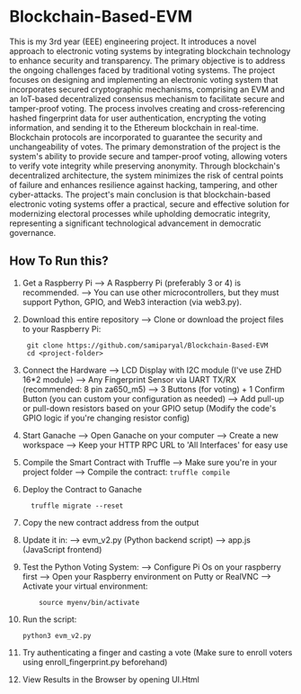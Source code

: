 # Blockchain-Based-EVM
This is my 3rd year (EEE) engineering project. It introduces a novel approach to electronic voting systems by integrating blockchain technology to enhance security and transparency. The primary objective is to address the ongoing challenges faced by traditional voting systems. The project focuses on designing and implementing an electronic voting system that incorporates secured cryptographic mechanisms, comprising an EVM and an IoT-based decentralized consensus mechanism to facilitate secure and tamper-proof voting. The process involves creating and cross-referencing hashed fingerprint data for user authentication, encrypting the voting information, and sending it to the Ethereum blockchain in real-time. Blockchain protocols are incorporated to guarantee the security and unchangeability of votes. The primary demonstration of the project is the system's ability to provide secure and tamper-proof voting, allowing voters to verify vote integrity while preserving anonymity. Through blockchain's decentralized architecture, the system minimizes the risk of central points of failure and enhances resilience against hacking, tampering, and other cyber-attacks. The project's main conclusion is that blockchain-based electronic voting systems offer a practical, secure and effective solution for modernizing electoral processes while upholding democratic integrity, representing a significant technological advancement in democratic governance.  

## How To Run this?
1. Get a Raspberry Pi
    --> A Raspberry Pi (preferably 3 or 4) is recommended.
    --> You can use other microcontrollers, but they must support Python, GPIO, and Web3 interaction (via web3.py).

3. Download this entire repository
    --> Clone or download the project files to your Raspberry Pi:
      ```
       git clone https://github.com/samiparyal/Blockchain-Based-EVM
       cd <project-folder>
      ```
4. Connect the Hardware
    --> LCD Display with I2C module (I've use ZHD 16*2 module)
    --> Any Fingerprint Sensor via UART TX/RX (recommended: 8 pin za650_m5)
    --> 3 Buttons (for voting) + 1 Confirm Button (you can custom your configuration as needed)
    --> Add pull-up or pull-down resistors based on your GPIO setup (Modify the code's GPIO logic if you're changing resistor config)

5. Start Ganache
    --> Open Ganache on your computer
    --> Create a new workspace
    --> Keep your HTTP RPC URL to 'All Interfaces' for easy use 

6. Compile the Smart Contract with Truffle
    --> Make sure you're in your project folder
    --> Compile the contract:
        ```
          truffle compile
       ```
   
8. Deploy the Contract to Ganache
      ```
        truffle migrate --reset
      ```
9. Copy the new contract address from the output
10. Update it in:
    --> evm_v2.py (Python backend script)
    --> app.js (JavaScript frontend)

11. Test the Python Voting System:
    --> Configure Pi Os on your raspberry first
    --> Open your Raspberry environment on Putty or RealVNC
    --> Activate your virtual environment:
    ```
        source myenv/bin/activate
    ```
12. Run the script:
    ```
    python3 evm_v2.py
    ```
13. Try authenticating a finger and casting a vote (Make sure to enroll voters using enroll_fingerprint.py beforehand)
14. View Results in the Browser by opening UI.Html
